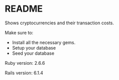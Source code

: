 # README

Shows cryptocurrencies and their transaction costs.

Make sure to:

- Install all the necessary gems.
- Setup your database
- Seed your database


Ruby version: 2.6.6

Rails version: 6.1.4
